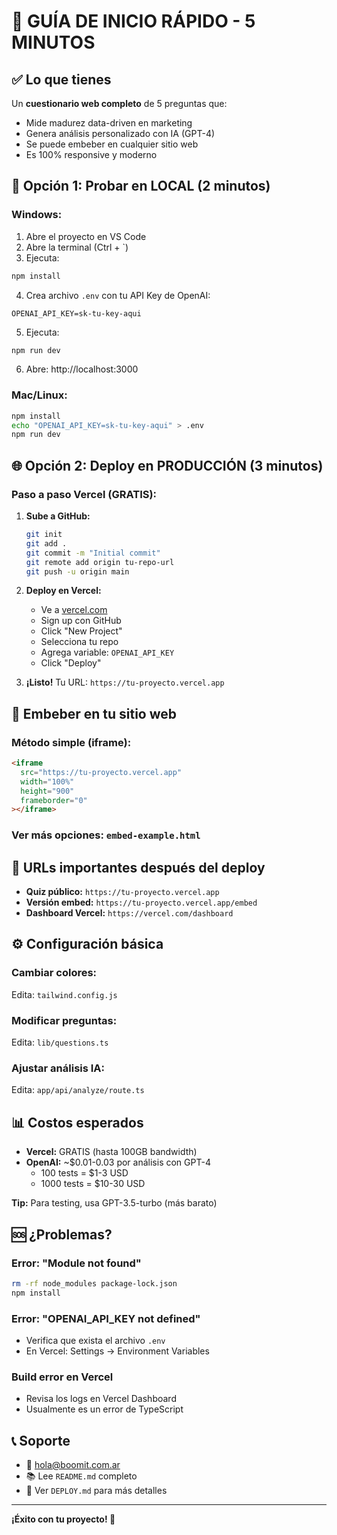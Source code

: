 # 🚀 GUÍA DE INICIO RÁPIDO - 5 MINUTOS

## ✅ Lo que tienes

Un **cuestionario web completo** de 5 preguntas que:
- Mide madurez data-driven en marketing
- Genera análisis personalizado con IA (GPT-4)
- Se puede embeber en cualquier sitio web
- Es 100% responsive y moderno

## 🎯 Opción 1: Probar en LOCAL (2 minutos)

### Windows:
1. Abre el proyecto en VS Code
2. Abre la terminal (Ctrl + `)
3. Ejecuta:
```bash
npm install
```
4. Crea archivo `.env` con tu API Key de OpenAI:
```
OPENAI_API_KEY=sk-tu-key-aqui
```
5. Ejecuta:
```bash
npm run dev
```
6. Abre: http://localhost:3000

### Mac/Linux:
```bash
npm install
echo "OPENAI_API_KEY=sk-tu-key-aqui" > .env
npm run dev
```

## 🌐 Opción 2: Deploy en PRODUCCIÓN (3 minutos)

### Paso a paso Vercel (GRATIS):

1. **Sube a GitHub:**
   ```bash
   git init
   git add .
   git commit -m "Initial commit"
   git remote add origin tu-repo-url
   git push -u origin main
   ```

2. **Deploy en Vercel:**
   - Ve a [vercel.com](https://vercel.com)
   - Sign up con GitHub
   - Click "New Project"
   - Selecciona tu repo
   - Agrega variable: `OPENAI_API_KEY`
   - Click "Deploy"

3. **¡Listo!** Tu URL: `https://tu-proyecto.vercel.app`

## 🎨 Embeber en tu sitio web

### Método simple (iframe):

```html
<iframe 
  src="https://tu-proyecto.vercel.app" 
  width="100%" 
  height="900" 
  frameborder="0"
></iframe>
```

### Ver más opciones: `embed-example.html`

## 📱 URLs importantes después del deploy

- **Quiz público:** `https://tu-proyecto.vercel.app`
- **Versión embed:** `https://tu-proyecto.vercel.app/embed`
- **Dashboard Vercel:** `https://vercel.com/dashboard`

## ⚙️ Configuración básica

### Cambiar colores:
Edita: `tailwind.config.js`

### Modificar preguntas:
Edita: `lib/questions.ts`

### Ajustar análisis IA:
Edita: `app/api/analyze/route.ts`

## 📊 Costos esperados

- **Vercel:** GRATIS (hasta 100GB bandwidth)
- **OpenAI:** ~$0.01-0.03 por análisis con GPT-4
  - 100 tests = $1-3 USD
  - 1000 tests = $10-30 USD

**Tip:** Para testing, usa GPT-3.5-turbo (más barato)

## 🆘 ¿Problemas?

### Error: "Module not found"
```bash
rm -rf node_modules package-lock.json
npm install
```

### Error: "OPENAI_API_KEY not defined"
- Verifica que exista el archivo `.env`
- En Vercel: Settings → Environment Variables

### Build error en Vercel
- Revisa los logs en Vercel Dashboard
- Usualmente es un error de TypeScript

## 📞 Soporte

- 📧 hola@boomit.com.ar
- 📚 Lee `README.md` completo
- 🚀 Ver `DEPLOY.md` para más detalles

---

**¡Éxito con tu proyecto! 🎉**
